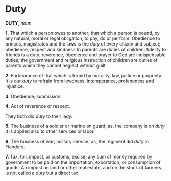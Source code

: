 # Duty

**DUTY**, _noun_

**1.** That which a person owes to another; that which a person is bound, by any natural, moral or legal obligation, to pay, do or perform. Obedience to princes, magistrates and the laws is the _duty_ of every citizen and subject; obedience, respect and kindness to parents are duties of children; fidelity to friends is a duty; reverence, obedience and prayer to God are indispensable duties; the government and religious instruction of children are duties of parents which they cannot neglect without guilt.

**2.** Forbearance of that which is forbid by morality, law, justice or propriety. It is our _duty_ to refrain from lewdness, intemperance, profaneness and injustice.

**3.** Obedience; submission.

**4.** Act of reverence or respect.

They both did _duty_ to their lady.

**5.** The business of a soldier or marine on guard; as, the company is on _duty_ It is applied also to other services or labor.

**6.** The business of war; military service; as, the regiment did _duty_ in Flanders.

**7.** Tax, toll, impost, or customs; excise; any sum of money required by government to be paid on the importation, exportation, or consumption of goods. An impost on land or other real estate, and on the stock of farmers, is not called a _duty_ but a direct tax.